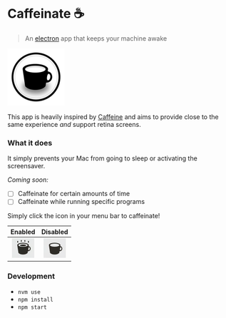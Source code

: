 # Caffeinate :coffee: 
> An [electron](http://electron.atom.io/) app that keeps your machine awake

![Caffeinate](https://github.com/cdonohue/caffeinate/blob/master/icons/128x128.png)

This app is heavily inspired by [Caffeine](http://lightheadsw.com/caffeine/) and aims to provide close to the same experience _and_ support retina screens.

### What it does
It simply prevents your Mac from going to sleep or activating the screensaver.

_Coming soon:_
  - [ ] Caffeinate for certain amounts of time
  - [ ] Caffeinate while running specific programs

Simply click the icon in your menu bar to caffeinate!

| Enabled        | Disabled           |
|:-------------:|:-------------:|
| ![enabled](https://github.com/cdonohue/caffeinate/blob/master/screenshots/enabled.png "Enabled")      | ![disabled](https://github.com/cdonohue/caffeinate/blob/master/screenshots/disabled.png "Disabled") |

### Development

  - `nvm use`
  - `npm install`
  - `npm start`
